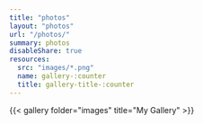 ```yaml
---
title: "photos"
layout: "photos"
url: "/photos/"
summary: photos
disableShare: true
resources: 
  src: "images/*.png"
  name: gallery-:counter
  title: gallery-title-:counter
---
```

{{< gallery folder="images" title="My Gallery" >}}